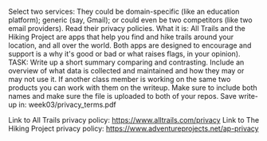 Select two services: They could be domain-specific (like an education platform); generic (say, Gmail); or could even be two competitors (like two email providers).
Read their privacy policies.
What it is:
All Trails and the Hiking Project are apps that help you find and hike trails around your location, and all over the world.  Both apps are designed to encourage and support is a 
why it's good or bad or what raises flags, in your opinion).
TASK: Write up a short summary comparing and contrasting. Include an overview of what data is collected and maintained and how they may or may not use it.
If another class member is working on the same two products you can work with them on the writeup. Make sure to include both names and make sure the file is uploaded to both of your repos.
Save write-up in: week03/privacy_terms.pdf

Link to All Trails privacy policy: https://www.alltrails.com/privacy
Link to The Hiking Project privacy policy: https://www.adventureprojects.net/ap-privacy
